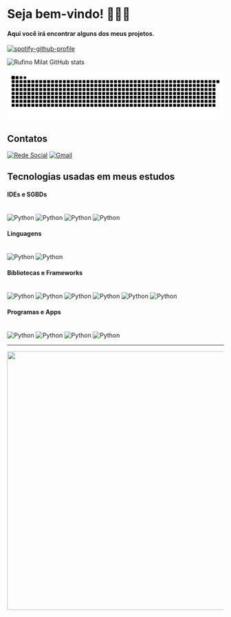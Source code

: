 # Seja bem-vindo! 👨🏻‍💻

#### Aqui você irá encontrar alguns dos meus projetos.

[![spotify-github-profile](https://spotify-github-profile.kittinanx.com/api/view?uid=rufinissimo&cover_image=true&theme=default&show_offline=false&background_color=121212&interchange=true)](https://github.com/kittinan/spotify-github-profile)

![Rufino Milat GitHub stats](https://github-readme-stats.vercel.app/api?username=Rufinissimo&show_icons=true&theme=tokyonight)

![snake gif](https://github.com/Rufinissimo/Rufinissimo/blob/output/github-contribution-grid-snake-dark.svg)


## Contatos
[![Rede Social](https://img.shields.io/badge/LinkedIn-0077B5?style=for-the-badge&logo=linkedin&logoColor=white)](https://www.linkedin.com/in/rufinissimo)
[![Gmail](https://img.shields.io/badge/Gmail-D14836?style=for-the-badge&logo=gmail&logoColor=white)](mailto:rufinissimo.dev@gmail.com)

## Tecnologias usadas em meus estudos

#### IDEs e SGBDs

<div style="display: inline_block"><br/>
    <img align="center" alt="Python" src="https://img.shields.io/badge/Visual_Studio_Code-0078D4?style=for-the-badge&logo=visual%20studio%20code&logoColor=white" />
    <img align="center" alt="Python" src="https://img.shields.io/badge/PyCharm-000000.svg?&style=for-the-badge&logo=PyCharm&logoColor=green" />
    <img align="center" alt="Python" src="https://img.shields.io/badge/jupyter-%23FA0F00.svg?style=for-the-badge&logo=jupyter&logoColor=white" />
    <img align="center" alt="Python" src="https://img.shields.io/badge/Microsoft%20SQL%20Server-CC2927?style=for-the-badge&logo=microsoft%20sql%20server&logoColor=white" />
</div>

#### Linguagens

<div style="display: inline_block"><br/>
    <img align="center" alt="Python" src="https://img.shields.io/badge/Python-FFD43B?style=for-the-badge&logo=python&logoColor=blue" />
    <img align="center" alt="Python" src="https://img.shields.io/badge/c-%2300599C.svg?style=for-the-badge&logo=c&logoColor=white" />
</div>

#### Bibliotecas e Frameworks

<div style="display: inline_block"><br/>
    <img align="center" alt="Python" src="https://img.shields.io/badge/pandas-%23150458.svg?style=for-the-badge&logo=pandas&logoColor=white" />
    <img align="center" alt="Python" src="https://img.shields.io/badge/numpy-%23013243.svg?style=for-the-badge&logo=numpy&logoColor=white" />
    <img align="center" alt="Python" src="https://img.shields.io/badge/Matplotlib-%23ffffff.svg?style=for-the-badge&logo=Matplotlib&logoColor=black" />
    <img align="center" alt="Python" src="https://img.shields.io/badge/-selenium-%43B02A?style=for-the-badge&logo=selenium&logoColor=white" />
    <img align="center" alt="Python" src="https://img.shields.io/badge/Django-092E20?style=for-the-badge&logo=django&logoColor=white" />
    <img align="center" alt="Python" src="https://img.shields.io/badge/flask-%23000.svg?style=for-the-badge&logo=flask&logoColor=white" />
</div>

#### Programas e Apps

<div style="display: inline_block"><br/>
    <img align="center" alt="Python" src="https://img.shields.io/badge/power_bi-F2C811?style=for-the-badge&logo=powerbi&logoColor=black" />
    <img align="center" alt="Python" src="https://img.shields.io/badge/Microsoft_Excel-217346?style=for-the-badge&logo=microsoft-excel&logoColor=white" />
    <img align="center" alt="Python" src="https://img.shields.io/badge/Microsoft_Word-2B579A?style=for-the-badge&logo=microsoft-word&logoColor=white" />
    <img align="center" alt="Python" src="https://img.shields.io/badge/chatGPT-74aa9c?style=for-the-badge&logo=openai&logoColor=white" />
</div>

---

<p align="center">
  <img  src="https://github.com/user-attachments/assets/1ac26cbf-8c31-4297-900f-4fa1e13ec7b8" width="1080" height="600" >
<p>
